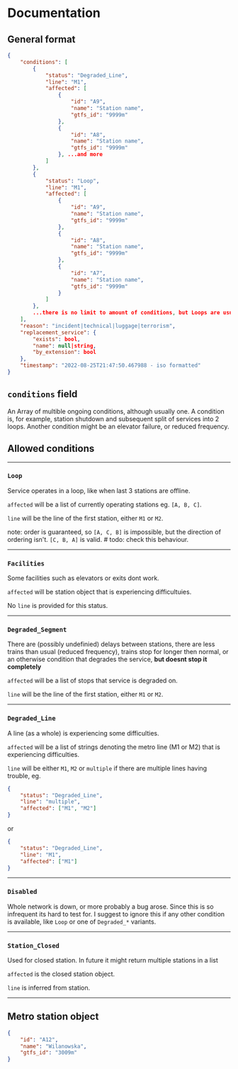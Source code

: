 # Documentation
## General format
```json
{
    "conditions": [
        {
            "status": "Degraded_Line",
            "line": "M1",
            "affected": [
                {
                    "id": "A9",
                    "name": "Station name",
                    "gtfs_id": "9999m"
                },
                {
                    "id": "A8",
                    "name": "Station name",
                    "gtfs_id": "9999m"
                }, ...and more
            ]
        },
        {
            "status": "Loop",
            "line": "M1",
            "affected": [
                {
                    "id": "A9",
                    "name": "Station name",
                    "gtfs_id": "9999m"
                },
                {
                    "id": "A8",
                    "name": "Station name",
                    "gtfs_id": "9999m"
                },
                {
                    "id": "A7",
                    "name": "Station name",
                    "gtfs_id": "9999m"
                }
            ]
        }, 
        ...there is no limit to amount of conditions, but Loops are usually most important so I suggest implementing them first
    ],
    "reason": "incident|technical|luggage|terrorism",
    "replacement_service": {
        "exists": bool,
        "name": null|string,
        "by_extension": bool
    },
    "timestamp": "2022-08-25T21:47:50.467988 - iso formatted"
}
```

## `conditions` field
An Array of multible ongoing conditions, although usually one. A condition is, for example, station shutdown and subsequent split of services into 2 loops. Another condition might be an elevator failure, or reduced frequency.


## Allowed conditions

--------
### `Loop`
Service operates in a loop, like when last 3 stations are offline.

`affected` will be a list of currently operating stations eg. `[A, B, C]`.

`line` will be the line of the first station, either `M1` or `M2`.

note: order is guaranteed, so `[A, C, B]` is impossible, but the direction of ordering isn't. `[C, B, A]` is valid.  # todo: check this behaviour.

--------

### `Facilities`
Some facilities such as elevators or exits dont work.

`affected` will be station object that is experiencing difficultuies.

No `line` is provided for this status.

--------

### `Degraded_Segment`
There are (possibly undefinied) delays between stations, there are less trains than usual (reduced frequency), trains stop for longer then normal, or an otherwise condition that degrades the service, **but doesnt stop it completely**

`affected` will be a list of stops that service is degraded on.

`line` will be the line of the first station, either `M1` or `M2`.

--------
### `Degraded_Line`
A line (as a whole) is experiencing some difficulties.

`affected` will be a list of strings denoting the metro line (M1 or M2) that is experiencing difficulties.

`line` will be either `M1`, `M2` or `multiple` if there are multiple lines having trouble, eg.
```json
{
    "status": "Degraded_Line",
    "line": "multiple",
    "affected": ["M1", "M2"]
}
```
or
```json
{
    "status": "Degraded_Line",
    "line": "M1",
    "affected": ["M1"]
}
```

--------

### `Disabled`
Whole network is down, or more probably a bug arose. Since this is so infrequent its hard to test for. I suggest to ignore this if any other condition is available, like `Loop` or one of `Degraded_*` variants.

--------

### `Station_Closed`
Used for closed station. In future it might return multiple stations in a list

`affected` is the closed station object.

`line` is inferred from station.

--------


## Metro station object
```json
{
    "id": "A12",
    "name": "Wilanowska",
    "gtfs_id": "3009m"
}
```